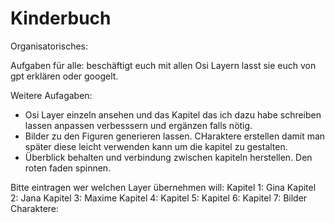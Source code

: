 # Kinderbuch
 
Organisatorisches:
<!-- hier aufgaben aufschreiben -->
Aufgaben für alle:
beschäftigt euch mit allen Osi Layern lasst sie euch von gpt erklären oder googelt.


Weitere Aufagaben:
- Osi Layer einzeln ansehen und das Kapitel das ich dazu habe schreiben lassen anpassen verbesssern und ergänzen falls nötig.
- Bilder zu den Figuren generieren lassen. CHaraktere erstellen damit man später diese leicht verwenden kann um die kapitel zu gestalten.
- Überblick behalten und verbindung zwischen kapiteln herstellen. Den roten faden spinnen.

Bitte eintragen wer welchen Layer übernehmen will:
Kapitel 1: Gina
Kapitel 2: Jana
Kapitel 3: Maxime
Kapitel 4:
Kapitel 5:
Kapitel 6:
Kapitel 7:
Bilder Charaktere:
